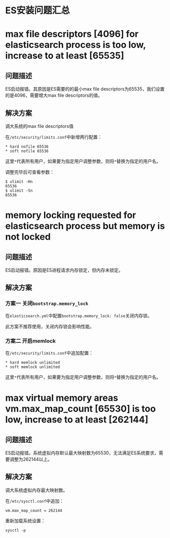 # ES安装问题汇总

# max file descriptors [4096] for elasticsearch process is too low, increase to at least [65535]

## 问题描述

ES启动报错。其原因是ES需要的的最小max file descriptors为65535，我们设置的是4096，需要增大max file descriptors的值。

## 解决方案

调大系统的max file descriptors值

在`/etc/security/limits.conf`中新增两行配置：

```
* hard nofile 65536
* soft nofile 65536
```

这里`*`代表所有用户，如果要为指定用户调整参数，则将`*`替换为指定的用户名。

调整完毕后可查看参数：

```
$ ulimit -Hn
65536
$ ulimit -Sn
65536
```

# memory locking requested for elasticsearch process but memory is not locked

## 问题描述

ES启动报错。原因是ES进程请求内存锁定，但内存未锁定。

## 解决方案

### 方案一 关闭`bootstrap.memory_lock`

在`elasticsearch.yml`中配置`bootstrap.memory_lock: false`关闭内存锁。

此方案不推荐使用，关闭内存锁会影响性能。

### 方案二 开启memlock 

在`/etc/security/limits.conf`中追加配置：

```
* hard memlock unlimited
* soft memlock unlimited
```

这里`*`代表所有用户，如果要为指定用户调整参数，则将`*`替换为指定的用户名。

# max virtual memory areas vm.max_map_count [65530] is too low, increase to at least [262144]

## 问题描述

ES启动报错。系统虚拟内存默认最大映射数为65530，无法满足ES系统要求，需要调整为262144以上。

## 解决方案

调大系统虚拟内存最大映射数。

在`/etc/sysctl.conf`中追加：

```
vm.max_map_count = 262144
```

重新加载系统设置：

```
sysctl -p
```

